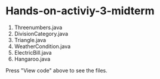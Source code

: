 # Hands-on-activiy-3-midterm
1. Threenumbers.java
2. DivisionCategory.java
3. Triangle.java
4. WeatherCondition.java
5. ElectricBill.java
6. Hangaroo.java

Press "View code" above to see the files.
